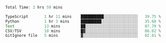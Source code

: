 <!--START_SECTION:waka-->

```typescript
Total Time: 2 hrs 59 mins

TypeScript       1 hr 11 mins    ██████████░░░░░░░░░░░░░░░   39.75 %
Python           1 hr 3 mins     █████████░░░░░░░░░░░░░░░░   35.68 %
Text             13 mins         ██░░░░░░░░░░░░░░░░░░░░░░░   07.79 %
CSV/TSV          10 mins         █▓░░░░░░░░░░░░░░░░░░░░░░░   06.02 %
GitIgnore file   5 mins          ▓░░░░░░░░░░░░░░░░░░░░░░░░   02.81 %
```

<!--END_SECTION:waka-->
